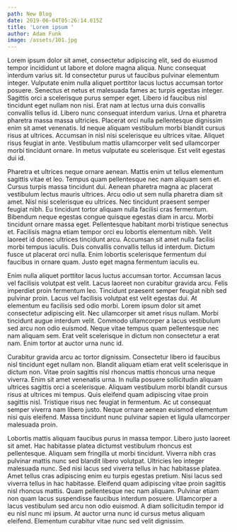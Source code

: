 ```yaml
---
path: New Blog
date: 2019-06-04T05:26:14.615Z
title: 'Lorem ipsum '
author: Adam Funk
image: /assets/101.jpg
---
```

Lorem ipsum dolor sit amet, consectetur adipiscing elit, sed do eiusmod tempor incididunt ut labore et dolore magna aliqua. Nunc consequat interdum varius sit. Id consectetur purus ut faucibus pulvinar elementum integer. Vulputate enim nulla aliquet porttitor lacus luctus accumsan tortor posuere. Senectus et netus et malesuada fames ac turpis egestas integer. Sagittis orci a scelerisque purus semper eget. Libero id faucibus nisl tincidunt eget nullam non nisi. Erat nam at lectus urna duis convallis convallis tellus id. Libero nunc consequat interdum varius. Urna et pharetra pharetra massa massa ultricies. Placerat orci nulla pellentesque dignissim enim sit amet venenatis. Id neque aliquam vestibulum morbi blandit cursus risus at ultrices. Accumsan in nisl nisi scelerisque eu ultrices vitae. Aliquet risus feugiat in ante. Vestibulum mattis ullamcorper velit sed ullamcorper morbi tincidunt ornare. In metus vulputate eu scelerisque. Est velit egestas dui id.



Pharetra et ultrices neque ornare aenean. Mattis enim ut tellus elementum sagittis vitae et leo. Tempus quam pellentesque nec nam aliquam sem et. Cursus turpis massa tincidunt dui. Aenean pharetra magna ac placerat vestibulum lectus mauris ultrices. Arcu odio ut sem nulla pharetra diam sit amet. Nisl nisi scelerisque eu ultrices. Nec tincidunt praesent semper feugiat nibh. Eu tincidunt tortor aliquam nulla facilisi cras fermentum. Bibendum neque egestas congue quisque egestas diam in arcu. Morbi tincidunt ornare massa eget. Pellentesque habitant morbi tristique senectus et. Facilisis magna etiam tempor orci eu lobortis elementum nibh. Velit laoreet id donec ultrices tincidunt arcu. Accumsan sit amet nulla facilisi morbi tempus iaculis. Duis convallis convallis tellus id interdum. Dictum fusce ut placerat orci nulla. Enim lobortis scelerisque fermentum dui faucibus in ornare quam. Justo eget magna fermentum iaculis eu.



Enim nulla aliquet porttitor lacus luctus accumsan tortor. Accumsan lacus vel facilisis volutpat est velit. Lacus laoreet non curabitur gravida arcu. Felis imperdiet proin fermentum leo. Tincidunt praesent semper feugiat nibh sed pulvinar proin. Lacus vel facilisis volutpat est velit egestas dui. At elementum eu facilisis sed odio morbi. Lorem ipsum dolor sit amet consectetur adipiscing elit. Nec ullamcorper sit amet risus nullam. Morbi tincidunt augue interdum velit. Commodo ullamcorper a lacus vestibulum sed arcu non odio euismod. Neque vitae tempus quam pellentesque nec nam aliquam sem. Erat velit scelerisque in dictum non consectetur a erat nam. Enim tortor at auctor urna nunc id.



Curabitur gravida arcu ac tortor dignissim. Consectetur libero id faucibus nisl tincidunt eget nullam non. Blandit aliquam etiam erat velit scelerisque in dictum non. Vitae proin sagittis nisl rhoncus mattis rhoncus urna neque viverra. Enim sit amet venenatis urna. In nulla posuere sollicitudin aliquam ultrices sagittis orci a scelerisque. Aliquam vestibulum morbi blandit cursus risus at ultrices mi tempus. Quis eleifend quam adipiscing vitae proin sagittis nisl. Tristique risus nec feugiat in fermentum. Ac ut consequat semper viverra nam libero justo. Neque ornare aenean euismod elementum nisi quis eleifend. Massa tincidunt nunc pulvinar sapien et ligula ullamcorper malesuada proin.



Lobortis mattis aliquam faucibus purus in massa tempor. Libero justo laoreet sit amet. Hac habitasse platea dictumst vestibulum rhoncus est pellentesque. Aliquam sem fringilla ut morbi tincidunt. Viverra nibh cras pulvinar mattis nunc sed blandit libero volutpat. Ultricies leo integer malesuada nunc. Sed nisi lacus sed viverra tellus in hac habitasse platea. Amet tellus cras adipiscing enim eu turpis egestas pretium. Nisi lacus sed viverra tellus in hac habitasse. Eleifend quam adipiscing vitae proin sagittis nisl rhoncus mattis. Quam pellentesque nec nam aliquam. Pulvinar etiam non quam lacus suspendisse faucibus interdum posuere. Ullamcorper a lacus vestibulum sed arcu non odio euismod. A diam sollicitudin tempor id eu nisl nunc mi ipsum. At auctor urna nunc id cursus metus aliquam eleifend. Elementum curabitur vitae nunc sed velit dignissim.
